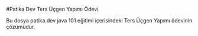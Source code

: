 #Patika Dev Ters Üçgen Yapımı Ödevi

Bu dosya patika.dev java 101 eğitimi içerisindeki Ters Üçgen Yapımı ödevinin çözümüdür.